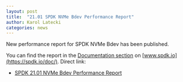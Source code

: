 ```yaml
---
layout: post
title:  "21.01 SPDK NVMe Bdev Performance Report"
author: Karol Latecki
categories: news
---
```


New performance report for SPDK NVMe Bdev has been published.

You can find the report in the [Documentation section](https://spdk.io/doc/) on [www.spdk.io](https://spdk.io/doc/).
Direct link:

- [SPDK 21.01 NVMe Bdev Performance Report](https://ci.spdk.io/download/performance-reports/SPDK_nvme_bdev_perf_report_2101.pdf)
